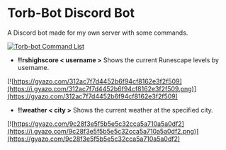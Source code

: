 # Torb-Bot Discord Bot

A Discord bot made for my own server with some commands.
  
[![Torb-bot Command List](https://i.gyazo.com/9df5c8f8a64c571bf9fe07c58b1b02ce.png)](https://gyazo.com/9df5c8f8a64c571bf9fe07c58b1b02ce)

* **!!rshighscore < username >**
Shows the current Runescape levels by username.

[![https://gyazo.com/312ac7f7d4452b6f94cf8162e3f2f509](https://i.gyazo.com/312ac7f7d4452b6f94cf8162e3f2f509.png)](https://gyazo.com/312ac7f7d4452b6f94cf8162e3f2f509)


* **!!weather < city >**
Shows the current weather at the specified city.

[![https://gyazo.com/9c28f3e5f5b5e5c32cca5a710a5a0df2](https://i.gyazo.com/9c28f3e5f5b5e5c32cca5a710a5a0df2.png)](https://gyazo.com/9c28f3e5f5b5e5c32cca5a710a5a0df2)

